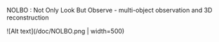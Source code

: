 NOLBO : Not Only Look But Observe - multi-object observation and 3D reconstruction

![Alt text](/doc/NOLBO.png | width=500)
